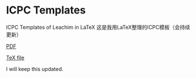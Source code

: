 # ICPC Templates
ICPC Templates of Leachim in LaTeX
这是我用LaTeX整理的ICPC模板（会持续更新）

[PDF](https://github.com/Michaelwmx/ICPC_Templates/blob/master/Latex/templates.pdf)

[TeX file](https://github.com/Michaelwmx/ICPC_Templates/blob/master/Latex/templates.pdf)

I will keep this updated.
